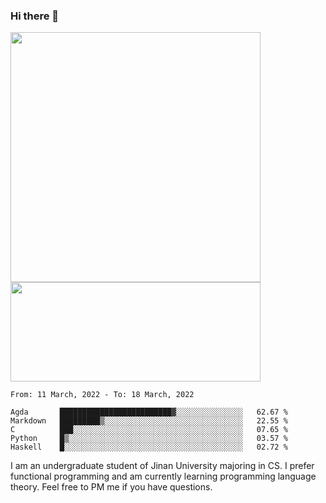 ### Hi there 👋

<!--
**pe200012/pe200012** is a ✨ _special_ ✨ repository because its `README.md` (this file) appears on your GitHub profile.

Here are some ideas to get you started:

- 🔭 I’m currently working on ...
- 🌱 I’m currently learning ...
- 👯 I’m looking to collaborate on ...
- 🤔 I’m looking for help with ...
- 💬 Ask me about ...
- 📫 How to reach me: ...
- 😄 Pronouns: ...
- ⚡ Fun fact: ...
-->
<p>
    <img width="400em" src="https://github-readme-stats.vercel.app/api?username=pe200012&show_icons=true&icon_color=f44336&title_color=757de8">
    <img width="400em" height="159em" src="https://github-readme-stats.vercel.app/api/top-langs/?username=pe200012&hide=html,cmake,css&title_color=757de8&layout=compact">
</p>

<!--START_SECTION:waka-->
```text
From: 11 March, 2022 - To: 18 March, 2022

Agda       █████████████████████████▓░░░░░░░░░░░░░░░   62.67 % 
Markdown   █████████▒░░░░░░░░░░░░░░░░░░░░░░░░░░░░░░░   22.55 % 
C          ███░░░░░░░░░░░░░░░░░░░░░░░░░░░░░░░░░░░░░░   07.65 % 
Python     █▒░░░░░░░░░░░░░░░░░░░░░░░░░░░░░░░░░░░░░░░   03.57 % 
Haskell    █░░░░░░░░░░░░░░░░░░░░░░░░░░░░░░░░░░░░░░░░   02.72 % 
```
<!--END_SECTION:waka-->

I am an undergraduate student of Jinan University majoring in CS. I prefer functional programming and am currently learning programming language theory. Feel free to PM me if you have questions.
